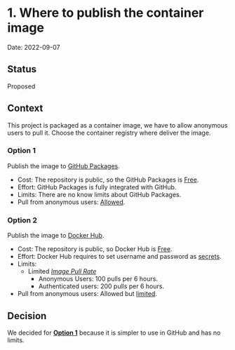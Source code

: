 # 1. Where to publish the container image

Date: 2022-09-07

## Status

Proposed

## Context

This project is packaged as a container image, we have to allow anonymous users to pull it. Choose the container registry where deliver the image.

### Option 1

Publish the image to [GitHub Packages](https://docs.github.com/en/packages/learn-github-packages/introduction-to-github-packages).

- Cost: The repository is public, so the GitHub Packages is [Free](https://docs.github.com/en/billing/managing-billing-for-github-packages/about-billing-for-github-packages#about-billing-for-github-packages).
- Effort: GitHub Packages is fully integrated with GitHub.
- Limits: There are no know limits about GitHub Packages.
- Pull from anonymous users: [Allowed](https://docs.github.com/en/packages/learn-github-packages/about-permissions-for-github-packages#:~:text=Public%20images%20allow%20anonymous%20access%20and%20can%20be%20pulled%20without%20authentication%20or%20signing%20in%20via%20the%20CLI.).

### Option 2

Publish the image to [Docker Hub](https://hub.docker.com/).

- Cost: The repository is public, so Docker Hub is [Free](https://www.docker.com/pricing/).
- Effort: Docker Hub requires to set username and password as [secrets](https://docs.github.com/en/actions/publishing-packages/publishing-docker-images#publishing-images-to-docker-hub).
- Limits: 
  - Limited [*Image Pull Rate*](https://www.docker.com/pricing/)
    - Anonymous Users: 100 pulls per 6 hours.
    - Authenticated users: 200 pulls per 6 hours.
- Pull from anonymous users: Allowed but [limited](https://docs.docker.com/docker-hub/download-rate-limit/#:~:text=For%20anonymous%20users%2C%20the%20rate%20limit%20is%20set%20to%20100%20pulls%20per%206%20hours%20per%20IP%20address).

## Decision

We decided for **[Option 1](#option-1)** because it is simpler to use in GitHub and has no limits.
